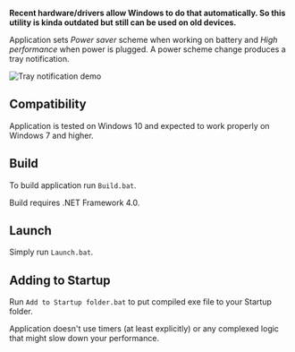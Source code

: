 **Recent hardware/drivers allow Windows to do that automatically. So this utility is kinda outdated but still can be used on old devices.**

Application sets *Power saver* scheme when working on battery and *High performance* when power is plugged. A power scheme change produces a tray notification.

![Tray notification demo](https://hsto.org/files/98b/314/242/98b3142425a04beda62c48ca67a0c210.gif)

## Compatibility

Application is tested on Windows 10 and expected to work properly on Windows 7 and higher.

## Build

To build application run `Build.bat`.

Build requires .NET Framework 4.0.

## Launch

Simply run `Launch.bat`.

## Adding to Startup

Run `Add to Startup folder.bat` to put compiled exe file to your Startup folder. 

Application doesn't use timers (at least explicitly) or any complexed logic that might slow down your performance.
